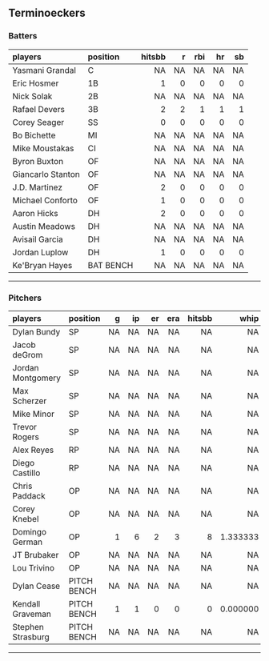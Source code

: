 ## Terminoeckers

### Batters

 
|players           |position  | hitsbb|  r| rbi| hr| sb| 
|:-----------------|:---------|------:|--:|---:|--:|--:| 
|Yasmani Grandal   |C         |     NA| NA|  NA| NA| NA| 
|Eric Hosmer       |1B        |      1|  0|   0|  0|  0| 
|Nick Solak        |2B        |     NA| NA|  NA| NA| NA| 
|Rafael Devers     |3B        |      2|  2|   1|  1|  1| 
|Corey Seager      |SS        |      0|  0|   0|  0|  0| 
|Bo Bichette       |MI        |     NA| NA|  NA| NA| NA| 
|Mike Moustakas    |CI        |     NA| NA|  NA| NA| NA| 
|Byron Buxton      |OF        |     NA| NA|  NA| NA| NA| 
|Giancarlo Stanton |OF        |     NA| NA|  NA| NA| NA| 
|J.D. Martinez     |OF        |      2|  0|   0|  0|  0| 
|Michael Conforto  |OF        |      1|  0|   0|  0|  0| 
|Aaron Hicks       |DH        |      2|  0|   0|  0|  0| 
|Austin Meadows    |DH        |     NA| NA|  NA| NA| NA| 
|Avisail Garcia    |DH        |     NA| NA|  NA| NA| NA| 
|Jordan Luplow     |DH        |      1|  0|   0|  0|  0| 
|Ke'Bryan Hayes    |BAT BENCH |     NA| NA|  NA| NA| NA| 


* * *

### Pitchers

 
|players           |position    |  g| ip| er| era| hitsbb|     whip| so|  w| sv| 
|:-----------------|:-----------|--:|--:|--:|---:|------:|--------:|--:|--:|--:| 
|Dylan Bundy       |SP          | NA| NA| NA|  NA|     NA|       NA| NA| NA| NA| 
|Jacob deGrom      |SP          | NA| NA| NA|  NA|     NA|       NA| NA| NA| NA| 
|Jordan Montgomery |SP          | NA| NA| NA|  NA|     NA|       NA| NA| NA| NA| 
|Max Scherzer      |SP          | NA| NA| NA|  NA|     NA|       NA| NA| NA| NA| 
|Mike Minor        |SP          | NA| NA| NA|  NA|     NA|       NA| NA| NA| NA| 
|Trevor Rogers     |SP          | NA| NA| NA|  NA|     NA|       NA| NA| NA| NA| 
|Alex Reyes        |RP          | NA| NA| NA|  NA|     NA|       NA| NA| NA| NA| 
|Diego Castillo    |RP          | NA| NA| NA|  NA|     NA|       NA| NA| NA| NA| 
|Chris Paddack     |OP          | NA| NA| NA|  NA|     NA|       NA| NA| NA| NA| 
|Corey Knebel      |OP          | NA| NA| NA|  NA|     NA|       NA| NA| NA| NA| 
|Domingo German    |OP          |  1|  6|  2|   3|      8| 1.333333|  6|  1|  0| 
|JT Brubaker       |OP          | NA| NA| NA|  NA|     NA|       NA| NA| NA| NA| 
|Lou Trivino       |OP          | NA| NA| NA|  NA|     NA|       NA| NA| NA| NA| 
|Dylan Cease       |PITCH BENCH | NA| NA| NA|  NA|     NA|       NA| NA| NA| NA| 
|Kendall Graveman  |PITCH BENCH |  1|  1|  0|   0|      0| 0.000000|  2|  0|  0| 
|Stephen Strasburg |PITCH BENCH | NA| NA| NA|  NA|     NA|       NA| NA| NA| NA| 


* * *


